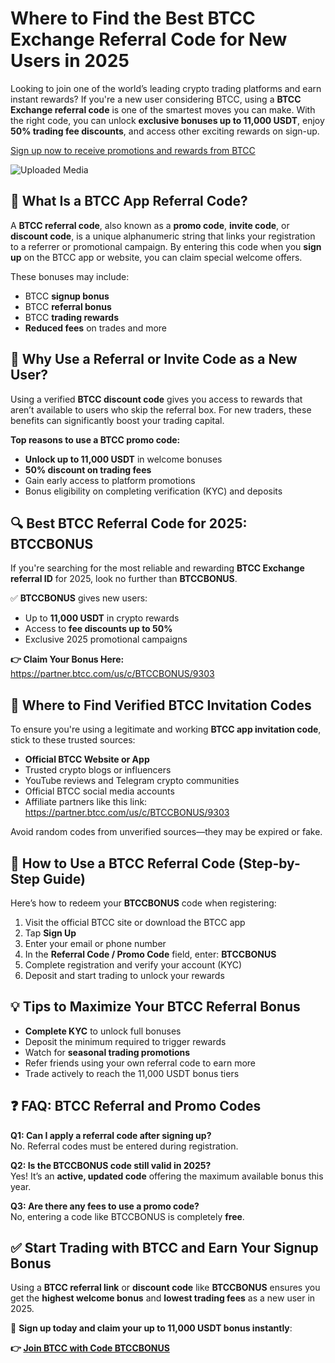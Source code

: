 <h1>Where to Find the Best BTCC Exchange Referral Code for New Users in 2025</h1>
<p>Looking to join one of the world’s leading crypto trading platforms and earn instant rewards? If you're a new user considering BTCC, using a <strong>BTCC Exchange referral code</strong> is one of the smartest moves you can make. With the right code, you can unlock <strong>exclusive bonuses up to 11,000 USDT</strong>, enjoy <strong>50% trading fee discounts</strong>, and access other exciting rewards on sign-up.</p>
<p><a href="https://partner.btcc.com/us/c/BTCCBONUS/9303" target="_blank">Sign up now to receive promotions and rewards from BTCC</a></p>
<img class="_1sjywpl0 bc5nci19k bc5nci4t0 bc5nci45b bc5nci4ow" alt="Uploaded Media" src="https://images.mirror-media.xyz/publication-images/fnEE2CLwyPt3H54inxWk7.png?height=960&amp;width=1920">
<h2>🔑 What Is a BTCC App Referral Code?</h2>
<p>A <strong>BTCC referral code</strong>, also known as a <strong>promo code</strong>, <strong>invite code</strong>, or <strong>discount code</strong>, is a unique alphanumeric string that links your registration to a referrer or promotional campaign. By entering this code when you <strong>sign up</strong> on the BTCC app or website, you can claim special welcome offers.</p>
<p>These bonuses may include:</p>
<ul>
<li>BTCC <strong>signup bonus</strong></li>
<li>BTCC <strong>referral bonus</strong></li>
<li>BTCC <strong>trading rewards</strong></li>
<li><strong>Reduced fees</strong> on trades and more</li>
</ul>

<h2>🎁 Why Use a Referral or Invite Code as a New User?</h2>
<p>Using a verified <strong>BTCC discount code</strong> gives you access to rewards that aren’t available to users who skip the referral box. For new traders, these benefits can significantly boost your trading capital.</p>
<p><strong>Top reasons to use a BTCC promo code:</strong></p>
<ul>
<li><strong>Unlock up to 11,000 USDT</strong> in welcome bonuses</li>
<li><strong>50% discount on trading fees</strong></li>
<li>Gain early access to platform promotions</li>
<li>Bonus eligibility on completing verification (KYC) and deposits</li>
</ul>

<h2>🔍 Best BTCC Referral Code for 2025: BTCCBONUS</h2>
<p>If you're searching for the most reliable and rewarding <strong>BTCC Exchange referral ID</strong> for 2025, look no further than <strong>BTCCBONUS</strong>.</p>
<p>✅ <strong>BTCCBONUS</strong> gives new users:</p>
<ul>
<li>Up to <strong>11,000 USDT</strong> in crypto rewards</li>
<li>Access to <strong>fee discounts up to 50%</strong></li>
<li>Exclusive 2025 promotional campaigns</li>
</ul>
<p><strong>👉 Claim Your Bonus Here:</strong><br><a href="https://partner.btcc.com/us/c/BTCCBONUS/9303" target="_blank">https://partner.btcc.com/us/c/BTCCBONUS/9303</a></p>

<h2>📌 Where to Find Verified BTCC Invitation Codes</h2>
<p>To ensure you're using a legitimate and working <strong>BTCC app invitation code</strong>, stick to these trusted sources:</p>
<ul>
<li><strong>Official BTCC Website or App</strong></li>
<li>Trusted crypto blogs or influencers</li>
<li>YouTube reviews and Telegram crypto communities</li>
<li>Official BTCC social media accounts</li>
<li>Affiliate partners like this link:<br><a href="https://partner.btcc.com/us/c/BTCCBONUS/9303" target="_blank">https://partner.btcc.com/us/c/BTCCBONUS/9303</a></li>
</ul>
<p>Avoid random codes from unverified sources—they may be expired or fake.</p>

<h2>📝 How to Use a BTCC Referral Code (Step-by-Step Guide)</h2>
<p>Here’s how to redeem your <strong>BTCCBONUS</strong> code when registering:</p>
<ol>
<li>Visit the official BTCC site or download the BTCC app</li>
<li>Tap <strong>Sign Up</strong></li>
<li>Enter your email or phone number</li>
<li>In the <strong>Referral Code / Promo Code</strong> field, enter: <strong>BTCCBONUS</strong></li>
<li>Complete registration and verify your account (KYC)</li>
<li>Deposit and start trading to unlock your rewards</li>
</ol>

<h2>💡 Tips to Maximize Your BTCC Referral Bonus</h2>
<ul>
<li><strong>Complete KYC</strong> to unlock full bonuses</li>
<li>Deposit the minimum required to trigger rewards</li>
<li>Watch for <strong>seasonal trading promotions</strong></li>
<li>Refer friends using your own referral code to earn more</li>
<li>Trade actively to reach the 11,000 USDT bonus tiers</li>
</ul>

<h2>❓ FAQ: BTCC Referral and Promo Codes</h2>
<p><strong>Q1: Can I apply a referral code after signing up?</strong><br>No. Referral codes must be entered during registration.</p>
<p><strong>Q2: Is the BTCCBONUS code still valid in 2025?</strong><br>Yes! It’s an <strong>active, updated code</strong> offering the maximum available bonus this year.</p>
<p><strong>Q3: Are there any fees to use a promo code?</strong><br>No, entering a code like BTCCBONUS is completely <strong>free</strong>.</p>

<h2>✅ Start Trading with BTCC and Earn Your Signup Bonus</h2>
<p>Using a <strong>BTCC referral link</strong> or <strong>discount code</strong> like <strong>BTCCBONUS</strong> ensures you get the <strong>highest welcome bonus</strong> and <strong>lowest trading fees</strong> as a new user in 2025.</p>
<p>🚀 <strong>Sign up today and claim your up to 11,000 USDT bonus instantly</strong>:</p>
<p><strong>👉 <a href="https://partner.btcc.com/us/c/BTCCBONUS/9303" target="_blank">Join BTCC with Code BTCCBONUS</a></strong></p>
